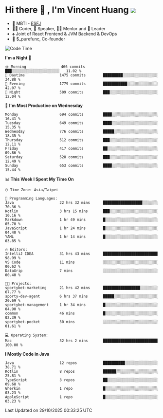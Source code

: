 # Hi there 👋 , I'm Vincent Huang ![](https://komarev.com/ghpvc/?username=Jian-Min-Huang)
- 👀 MBTI - [ESFJ](https://www.16personalities.com/esfj-personality)
- 👨‍💻 Coder, 🎤 Speaker, 👨‍🏫 Mentor and 🚀 Leader
- ♠️ Joint of React Frontend & JVM Backend & DevOps
- 💼 $_purefunc, Co-founder

<!--START_SECTION:waka-->
![Code Time](http://img.shields.io/badge/Code%20Time-6%2C142%20hrs%2012%20mins-blue)

**I'm a Night 🦉** 

```text
🌞 Morning                466 commits         ███░░░░░░░░░░░░░░░░░░░░░░   11.02 % 
🌆 Daytime                1475 commits        █████████░░░░░░░░░░░░░░░░   34.88 % 
🌃 Evening                1779 commits        ███████████░░░░░░░░░░░░░░   42.07 % 
🌙 Night                  509 commits         ███░░░░░░░░░░░░░░░░░░░░░░   12.04 % 
```
📅 **I'm Most Productive on Wednesday** 

```text
Monday                   694 commits         ████░░░░░░░░░░░░░░░░░░░░░   16.41 % 
Tuesday                  649 commits         ████░░░░░░░░░░░░░░░░░░░░░   15.35 % 
Wednesday                776 commits         █████░░░░░░░░░░░░░░░░░░░░   18.35 % 
Thursday                 512 commits         ███░░░░░░░░░░░░░░░░░░░░░░   12.11 % 
Friday                   417 commits         ██░░░░░░░░░░░░░░░░░░░░░░░   09.86 % 
Saturday                 528 commits         ███░░░░░░░░░░░░░░░░░░░░░░   12.49 % 
Sunday                   653 commits         ████░░░░░░░░░░░░░░░░░░░░░   15.44 % 
```


📊 **This Week I Spent My Time On** 

```text
🕑︎ Time Zone: Asia/Taipei

💬 Programming Languages: 
Java                     22 hrs 32 mins      ██████████████████░░░░░░░   70.36 % 
Kotlin                   3 hrs 15 mins       ███░░░░░░░░░░░░░░░░░░░░░░   10.16 % 
Markdown                 1 hr 49 mins        █░░░░░░░░░░░░░░░░░░░░░░░░   05.70 % 
JavaScript               1 hr 24 mins        █░░░░░░░░░░░░░░░░░░░░░░░░   04.40 % 
YAML                     1 hr 14 mins        █░░░░░░░░░░░░░░░░░░░░░░░░   03.85 % 

🔥 Editors: 
IntelliJ IDEA            31 hrs 43 mins      █████████████████████████   98.99 % 
VS Code                  11 mins             ░░░░░░░░░░░░░░░░░░░░░░░░░   00.62 % 
DataGrip                 7 mins              ░░░░░░░░░░░░░░░░░░░░░░░░░   00.40 % 

🐱‍💻 Projects: 
sportybet-marketing      21 hrs 42 mins      █████████████████░░░░░░░░   67.77 % 
sporty-dev-agent         6 hrs 37 mins       █████░░░░░░░░░░░░░░░░░░░░   20.69 % 
sportybet-management     1 hr 34 mins        █░░░░░░░░░░░░░░░░░░░░░░░░   04.90 % 
common                   46 mins             █░░░░░░░░░░░░░░░░░░░░░░░░   02.39 % 
sportybet-pocket         30 mins             ░░░░░░░░░░░░░░░░░░░░░░░░░   01.61 % 

💻 Operating System: 
Mac                      32 hrs 2 mins       █████████████████████████   100.00 % 
```

**I Mostly Code in Java** 

```text
Java                     12 repos            ██████████░░░░░░░░░░░░░░░   38.71 % 
Kotlin                   8 repos             ██████░░░░░░░░░░░░░░░░░░░   25.81 % 
TypeScript               3 repos             ██░░░░░░░░░░░░░░░░░░░░░░░   09.68 % 
Gherkin                  1 repo              █░░░░░░░░░░░░░░░░░░░░░░░░   03.23 % 
AppleScript              1 repo              █░░░░░░░░░░░░░░░░░░░░░░░░   03.23 % 
```




 Last Updated on 29/10/2025 00:33:25 UTC
<!--END_SECTION:waka-->
